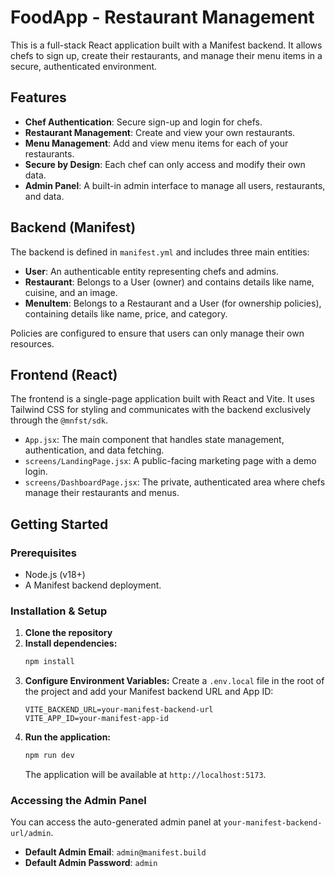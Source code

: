 # FoodApp - Restaurant Management

This is a full-stack React application built with a Manifest backend. It allows chefs to sign up, create their restaurants, and manage their menu items in a secure, authenticated environment.

## Features

- **Chef Authentication**: Secure sign-up and login for chefs.
- **Restaurant Management**: Create and view your own restaurants.
- **Menu Management**: Add and view menu items for each of your restaurants.
- **Secure by Design**: Each chef can only access and modify their own data.
- **Admin Panel**: A built-in admin interface to manage all users, restaurants, and data.

## Backend (Manifest)

The backend is defined in `manifest.yml` and includes three main entities:

- **User**: An authenticable entity representing chefs and admins.
- **Restaurant**: Belongs to a User (owner) and contains details like name, cuisine, and an image.
- **MenuItem**: Belongs to a Restaurant and a User (for ownership policies), containing details like name, price, and category.

Policies are configured to ensure that users can only manage their own resources.

## Frontend (React)

The frontend is a single-page application built with React and Vite. It uses Tailwind CSS for styling and communicates with the backend exclusively through the `@mnfst/sdk`.

- `App.jsx`: The main component that handles state management, authentication, and data fetching.
- `screens/LandingPage.jsx`: A public-facing marketing page with a demo login.
- `screens/DashboardPage.jsx`: The private, authenticated area where chefs manage their restaurants and menus.

## Getting Started

### Prerequisites

- Node.js (v18+)
- A Manifest backend deployment.

### Installation & Setup

1.  **Clone the repository**
2.  **Install dependencies:**
    ```bash
    npm install
    ```
3.  **Configure Environment Variables:**
    Create a `.env.local` file in the root of the project and add your Manifest backend URL and App ID:
    ```
    VITE_BACKEND_URL=your-manifest-backend-url
    VITE_APP_ID=your-manifest-app-id
    ```
4.  **Run the application:**
    ```bash
    npm run dev
    ```
    The application will be available at `http://localhost:5173`.

### Accessing the Admin Panel

You can access the auto-generated admin panel at `your-manifest-backend-url/admin`.

-   **Default Admin Email**: `admin@manifest.build`
-   **Default Admin Password**: `admin`
